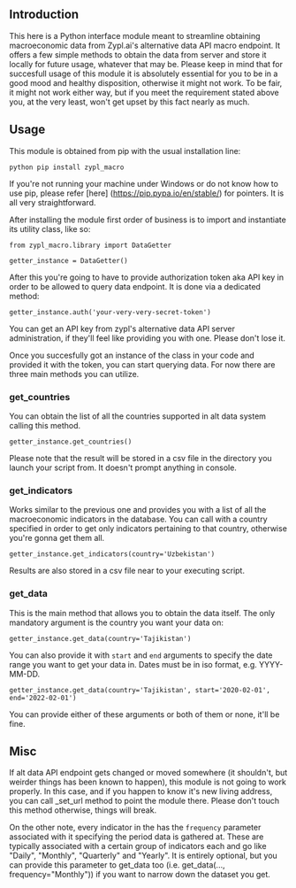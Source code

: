 ## Introduction

This here is a Python interface module meant to streamline obtaining macroeconomic data from Zypl.ai's alternative data API macro endpoint. It offers a few simple methods to obtain the data from server and store it locally for future usage, whatever that may be.
Please keep in mind that for succesfull usage of this module it is absolutely essential for you to be in a good mood and healthy disposition, otherwise it might not work. To be fair, it might not work either way, but if you meet the requirement stated above you, at the very least, won't get upset by this fact nearly as much.

## Usage

This module is obtained from pip with the usual installation line:
```
python pip install zypl_macro
```
If you're not running your machine under Windows or do not know how to use pip, please refer [here] (https://pip.pypa.io/en/stable/) for pointers. It is all very straightforward.

After installing the module first order of business is to import and instantiate its utility class, like so:
```
from zypl_macro.library import DataGetter

getter_instance = DataGetter()
```

After this you're going to have to provide authorization token aka API key in order to be allowed to query data endpoint. It is done via a dedicated method:
```
getter_instance.auth('your-very-very-secret-token')
```
You can get an API key from zypl's alternative data API server administration, if they'll feel like providing you with one. Please don't lose it.

Once you succesfully got an instance of the class in your code and provided it with the token, you can start querying data. For now there are three main methods you can utilize.

### get_countries

You can obtain the list of all the countries supported in alt data system calling this method.
```
getter_instance.get_countries()
```
Please note that the result will be stored in a csv file in the directory you launch your script from. It doesn't prompt anything in console.

### get_indicators

Works similar to the previous one and provides you with a list of all the macroeconomic indicators in the database. You can call with a country specified in order to get only indicators pertaining to that country, otherwise you're gonna get them all.
```
getter_instance.get_indicators(country='Uzbekistan')
```
Results are also stored in a csv file near to your executing script.

### get_data

This is the main method that allows you to obtain the data itself. The only mandatory argument is the country you want your data on:
```
getter_instance.get_data(country='Tajikistan')
```
You can also provide it with `start` and `end` arguments to specify the date range you want to get your data in. Dates must be in iso format, e.g. YYYY-MM-DD.
```
getter_instance.get_data(country='Tajikistan', start='2020-02-01', end='2022-02-01')
```
You can provide either of these arguments or both of them or none, it'll be fine.

## Misc
If alt data API endpoint gets changed or moved somewhere (it shouldn't, but weirder things has been known to happen), this module is not going to work properly. In this case, and if you happen to know it's new living address, you can call _set_url method to point the module there. Please don't touch this method otherwise, things will break.

On the other note, every indicator in the has the `frequency` parameter associated with it specifying the period data is gathered at. These are typically associated with a certain group of indicators each and go like "Daily", "Monthly", "Quarterly" and "Yearly". It is entirely optional, but you can provide this parameter to get_data too (i.e. get_data(..., frequency="Monthly")) if you want to narrow down the dataset you get.